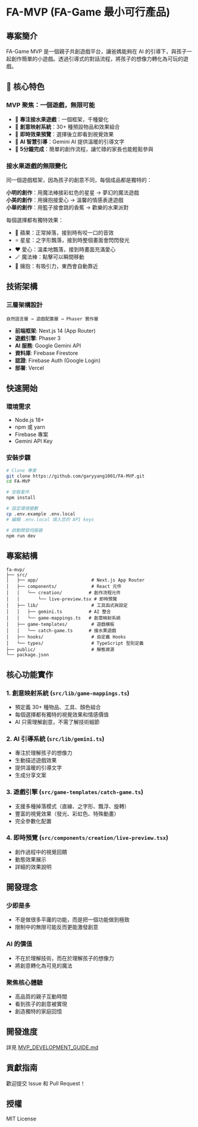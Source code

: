 # FA-MVP (FA-Game 最小可行產品)

## 專案簡介
FA-Game MVP 是一個親子共創遊戲平台，讓爸媽能夠在 AI 的引導下，與孩子一起創作簡單的小遊戲。透過引導式的對話流程，將孩子的想像力轉化為可玩的遊戲。

## 🌟 核心特色

### MVP 聚焦：一個遊戲，無限可能
- 🎯 **專注接水果遊戲**：一個框架，千種變化
- 🎨 **創意映射系統**：30+ 種預設物品和效果組合
- 👀 **即時效果預覽**：選擇後立即看到視覺效果
- 🤖 **AI 智慧引導**：Gemini AI 提供溫暖的引導文字
- 📱 **5分鐘完成**：簡單的創作流程，讓忙碌的家長也能輕鬆參與

### 接水果遊戲的無限變化

同一個遊戲框架，因為孩子的創意不同，每個成品都是獨特的：

**小明的創作**：用魔法棒接彩虹色的星星 → 夢幻的魔法遊戲  
**小美的創作**：用擁抱接愛心 → 溫馨的情感表達遊戲  
**小華的創作**：用籃子接會跳的香蕉 → 歡樂的水果派對

每個選擇都有獨特效果：
- 🍎 蘋果：正常掉落，接到時有咬一口的音效
- ⭐ 星星：之字形飄落，接到時整個畫面會閃閃發光
- ❤️ 愛心：溫柔地飄落，接到時畫面充滿愛心
- 🪄 魔法棒：點擊可以瞬間移動
- 🤗 擁抱：有吸引力，東西會自動靠近

## 技術架構

### 三層架構設計
```
自然語言層 → 遊戲配置層 → Phaser 實作層
```

- **前端框架**: Next.js 14 (App Router)
- **遊戲引擎**: Phaser 3
- **AI 服務**: Google Gemini API
- **資料庫**: Firebase Firestore
- **認證**: Firebase Auth (Google Login)
- **部署**: Vercel

## 快速開始

### 環境需求
- Node.js 18+
- npm 或 yarn
- Firebase 專案
- Gemini API Key

### 安裝步驟
```bash
# Clone 專案
git clone https://github.com/garyyang1001/FA-MVP.git
cd FA-MVP

# 安裝套件
npm install

# 設定環境變數
cp .env.example .env.local
# 編輯 .env.local 填入您的 API keys

# 啟動開發伺服器
npm run dev
```

## 專案結構
```
fa-mvp/
├── src/
│   ├── app/                    # Next.js App Router
│   ├── components/             # React 元件
│   │   └── creation/          # 創作流程元件
│   │       └── live-preview.tsx # 即時預覽
│   ├── lib/                    # 工具函式與設定
│   │   ├── gemini.ts          # AI 整合
│   │   └── game-mappings.ts   # 創意映射系統
│   ├── game-templates/         # 遊戲模板
│   │   └── catch-game.ts      # 接水果遊戲
│   ├── hooks/                  # 自定義 Hooks
│   └── types/                  # TypeScript 型別定義
├── public/                     # 靜態資源
└── package.json
```

## 核心功能實作

### 1. 創意映射系統 (`src/lib/game-mappings.ts`)
- 預定義 30+ 種物品、工具、顏色組合
- 每個選擇都有獨特的視覺效果和情感價值
- AI 只需理解創意，不需了解技術細節

### 2. AI 引導系統 (`src/lib/gemini.ts`)
- 專注於理解孩子的想像力
- 生動描述遊戲效果
- 提供溫暖的引導文字
- 生成分享文案

### 3. 遊戲引擎 (`src/game-templates/catch-game.ts`)
- 支援多種掉落模式（直線、之字形、飄浮、旋轉）
- 豐富的視覺效果（發光、彩虹色、特殊動畫）
- 完全參數化配置

### 4. 即時預覽 (`src/components/creation/live-preview.tsx`)
- 創作過程中的視覺回饋
- 動態效果展示
- 詳細的效果說明

## 開發理念

### 少即是多
- 不是做很多平庸的功能，而是把一個功能做到極致
- 限制中的無限可能反而更能激發創意

### AI 的價值
- 不在於理解技術，而在於理解孩子的想像力
- 將創意轉化為可見的魔法

### 聚焦核心體驗
- 高品質的親子互動時間
- 看到孩子的創意被實現
- 創造獨特的家庭回憶

## 開發進度
詳見 [MVP_DEVELOPMENT_GUIDE.md](./MVP_DEVELOPMENT_GUIDE.md)

## 貢獻指南
歡迎提交 Issue 和 Pull Request！

## 授權
MIT License
